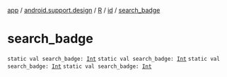 [app](../../../index.md) / [android.support.design](../../index.md) / [R](../index.md) / [id](index.md) / [search_badge](.)

# search_badge

`static val search_badge: `[`Int`](https://kotlinlang.org/api/latest/jvm/stdlib/kotlin/-int/index.html)
`static val search_badge: `[`Int`](https://kotlinlang.org/api/latest/jvm/stdlib/kotlin/-int/index.html)
`static val search_badge: `[`Int`](https://kotlinlang.org/api/latest/jvm/stdlib/kotlin/-int/index.html)
`static val search_badge: `[`Int`](https://kotlinlang.org/api/latest/jvm/stdlib/kotlin/-int/index.html)